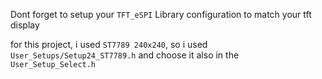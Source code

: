 Dont forget to setup your `TFT_eSPI` Library configuration to match your tft display

for this project, i used `ST7789 240x240`, so i used `User_Setups/Setup24_ST7789.h` and choose it also in the `User_Setup_Select.h`
